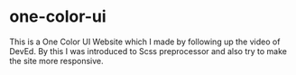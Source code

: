 # one-color-ui
This is a One Color UI Website which I made by following up the video of DevEd. By this I was introduced to Scss preprocessor and also try to make the site more responsive.

